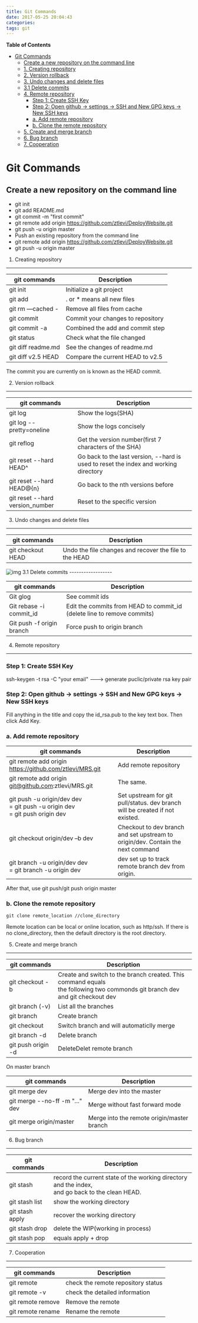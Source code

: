 ```yaml
---
title: Git Commands
date: 2017-05-25 20:04:43
categories:
tags: git
---
```


<!-- markdown-toc start - Don't edit this section. Run M-x markdown-toc-generate-toc again -->

**Table of Contents**

* [Git Commands](#git-commands)
  * [Create a new repository on the command line](#create-a-new-repository-on-the-command-line)
  * [1. Creating repository](#1-creating-repository)
  * [2. Version rollback](#2-version-rollback)
  * [3. Undo changes and delete files](#3-undo-changes-and-delete-files)
  * [3.1 Delete commits](#31-delete-commits)
  * [4. Remote repository](#4-remote-repository)
    * [Step 1: Create SSH Key](#step-1-create-ssh-key)
    * [Step 2: Open github -> settings -> SSH and New GPG keys -> New SSH keys](#step-2-open-github---settings---ssh-and-new-gpg-keys---new-ssh-keys)
    * [a. Add remote repository](#a-add-remote-repository)
    * [b. Clone the remote repository](#b-clone-the-remote-repository)
  * [5. Create and merge branch](#5-create-and-merge-branch)
  * [6. Bug branch](#6-bug-branch)
  * [7. Cooperation](#7-cooperation)

<!-- markdown-toc end -->

<!--more-->

# Git Commands

## Create a new repository on the command line

* git init
* git add README.md
* git commit -m "first commit"
* git remote add origin <https://github.com/ztlevi/DeployWebsite.git>
* git push -u origin master
* Push an existing repository from the command line
* git remote add origin <https://github.com/ztlevi/DeployWebsite.git>
* git push -u origin master

1. Creating repository

---

| git commands       | Description                       |
| ------------------ | --------------------------------- |
| git init           | Initialize a git project          |
| git add <filename> | . or \* means all new files       |
| git rm —cached -   | Remove all files from cache       |
| git commit         | Commit your changes to repository |
| git commit -a      | Combined the add and commit step  |
| git status         | Check what the file changed       |
| git diff readme.md | See the changes of readme.md      |
| git diff v2.5 HEAD | Compare the current HEAD to v2.5  |

The commit you are currently on is known as the HEAD commit.

2. Version rollback

---

| git commands                    | Description                                                                          |
| ------------------------------- | ------------------------------------------------------------------------------------ |
| git log                         | Show the logs(SHA)                                                                   |
| git log --pretty=oneline        | Show the logs concisely                                                              |
| git reflog                      | Get the version number(first 7 characters of the SHA)                                |
| git reset --hard HEAD^          | Go back to the last version, --hard is used to reset the index and working directory |
| git reset --hard HEAD@{n}       | Go back to the nth versions before                                                   |
| git reset --hard version_number | Reset to the specific version                                                        |

3. Undo changes and delete files

---

| git commands                 | Description                                            |
| ---------------------------- | ------------------------------------------------------ |
| git checkout HEAD <filename> | Undo the file changes and recover the file to the HEAD |

<img src="https://ww1.sinaimg.cn/large/006tNc79gy1fd8dh32mgwj31960q041o.jpg" alt="img" title="image title"/>
3.1 Delete commits
------------------

| git commands              | Description                                                             |
| ------------------------- | ----------------------------------------------------------------------- |
| Git glog                  | See commit ids                                                          |
| Git rebase -i commit_id   | Edit the commits from HEAD to commit_id (delete line to remove commits) |
| Git push -f origin branch | Force push to origin branch                                             |

4. Remote repository

---

### Step 1: Create SSH Key

ssh-keygen -t rsa -C "your email" ---> generate puclic/private rsa key pair

### Step 2: Open github -> settings -> SSH and New GPG keys -> New SSH keys

Fill anything in the title and copy the id_rsa.pub to the key text box. Then click Add Key.

### a. Add remote repository

| git commands                                                                     | Description                                                                     |
| -------------------------------------------------------------------------------- | ------------------------------------------------------------------------------- |
| git remote add origin <https://github.com/ztlevi/MRS.git>                        | Add remote repository                                                           |
| git remote add origin git@github.com:ztlevi/MRS.git                              | The same.                                                                       |
| git push -u origin/dev dev <br>= git push -u origin dev<br>= git push origin dev | Set upstream for git pull/status. dev branch will be created if not existed.    |
| git checkout origin/dev –b dev                                                   | Checkout to dev branch and set upstream to origin/dev. Contain the next command |
| git branch -u origin/dev dev <br>= git branch -u origin dev                      | dev set up to track remote branch dev from origin.                              |

After that, use git push/git push origin master

### b. Clone the remote repository

`git clone remote_location //clone_directory`

Remote location can be local or online location, such as http/ssh. If there is no clone_directory, then the default directory is the root directory.

5. Create and merge branch

---

| git commands                     | Description                                                                                                                     |
| -------------------------------- | ------------------------------------------------------------------------------------------------------------------------------- |
| git checkout -b <name>           | Create and switch to the branch created. This command equals<br> the following two commonds git branch dev and git checkout dev |
| git branch (-v)                  | List all the branches                                                                                                           |
| git branch <name>                | Create branch                                                                                                                   |
| git checkout <name>              | Switch branch and will automaticlly merge                                                                                       |
| git branch -d <name>             | Delete branch                                                                                                                   |
| git push origin -d <branch name> | DeleteDelet remote branch                                                                                                       |

On master branch

| git commands                   | Description                                |
| ------------------------------ | ------------------------------------------ |
| git merge dev                  | Merge dev into the master                  |
| git merge --no-ff -m "..." dev | Merge without fast forward mode            |
| git merge origin/master        | Merge into the remote origin/master branch |

6. Bug branch

---

| git commands    | Description                                                                                         |
| --------------- | --------------------------------------------------------------------------------------------------- |
| git stash       | record the current state of the working directory and the index, <br>and go back to the clean HEAD. |
| git stash list  | show the working directory                                                                          |
| git stash apply | recover the working directory                                                                       |
| git stash drop  | delete the WIP(working in process)                                                                  |
| git stash pop   | equals apply + drop                                                                                 |

7. Cooperation

---

| git commands                  | Description                        |
| ----------------------------- | ---------------------------------- |
| git remote                    | check the remote repository status |
| git remote -v                 | check the detailed information     |
| git remote remove <name>      | Remove the remote                  |
| git remote rename <old> <new> | Rename the remote                  |
